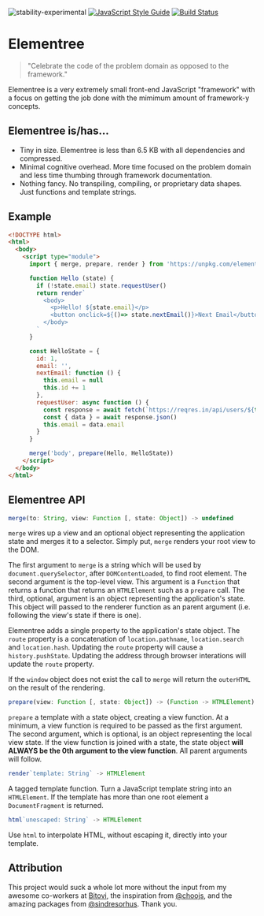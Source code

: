 ![stability-experimental](https://img.shields.io/badge/stability-experimental-orange.svg?style=flat-square) [![JavaScript Style Guide](https://img.shields.io/badge/code_style-standard-brightgreen.svg?style=flat-square)](https://standardjs.com)  [![Build Status](https://img.shields.io/travis/elementreejs/elementree/master.svg?style=flat-square)](https://travis-ci.com/elementreejs/elementree.svg?branch=master)

# Elementree
> "Celebrate the code of the problem domain as opposed to the framework."

Elementree is a very extremely small front-end JavaScript "framework" with a focus
on getting the job done with the mimimum amount of framework-y concepts.

## Elementree is/has...

* Tiny in size. Elementree is less than 6.5 KB with all dependencies and compressed.
* Minimal cognitive overhead. More time focused on the problem domain and less time thumbing through framework documentation.
* Nothing fancy. No transpiling, compiling, or proprietary data shapes. Just functions and template strings.

## Example

```html
<!DOCTYPE html>
<html>
  <body>
    <script type="module">
      import { merge, prepare, render } from 'https://unpkg.com/elementree'

      function Hello (state) {
        if (!state.email) state.requestUser()
        return render`
          <body>
            <p>Hello! ${state.email}</p>
            <button onclick=${()=> state.nextEmail()}>Next Email</button>
          </body>
        `
      }

      const HelloState = {
        id: 1,
        email: '',
        nextEmail: function () {
          this.email = null
          this.id += 1
        },
        requestUser: async function () {
          const response = await fetch(`https://reqres.in/api/users/${this.id}`)
          const { data } = await response.json()
          this.email = data.email
        }
      }

      merge('body', prepare(Hello, HelloState))
    </script>
  </body>
</html>
```

## Elementree API

```js
merge(to: String, view: Function [, state: Object]) -> undefined
```

`merge` wires up a view and an optional object representing the application
state and merges it to a selector. Simply put, `merge` renders your root view to the DOM.

The first argument to `merge` is a string which will be used by `document.querySelector`, after `DOMContentLoaded`, to find root element. The second argument is the top-level view. This argument is a `Function` that returns a function that returns an `HTMLElement` such as a `prepare` call. The third, optional, argument is an object representing the application's state. This object will passed to the renderer function as an parent argument (i.e. following the view's state if there is one).

Elementree adds a single property to the application's state object. The `route` property is a concatenation of `location.pathname`, `location.search` and `location.hash`. Updating the `route` property will cause a `history.pushState`. Updating the address through browser interations will update the `route` property.

If the `window` object does not exist the call to `merge` will return the `outerHTML` on the result of the rendering.


```js
prepare(view: Function [, state: Object]) -> (Function -> HTMLElement)
```

`prepare` a template with a state object, creating a view function. At a minimum, a view function is required to be passed as the first argument. The second argument, which is optional, is an object representing the local view state. If the view function is joined with a state, the state object **will ALWAYS be the 0th argument to the view function**. All parent arguments will follow.


```js
render`template: String` -> HTMLElement
```

A tagged template function. Turn a JavaScript template string into an `HTMLElement`. If the template has more than one root element a `DocumentFragment` is returned.


```js
html`unescaped: String` -> HTMLElement
```

Use `html` to interpolate HTML, without escaping it, directly into your template.

## Attribution

This project would suck a whole lot more without the input from my awesome co-workers at [Bitovi](https://bitovi.com), the inspiration from [@choojs](https://github.com/choojs), and the amazing packages from [@sindresorhus](https://github.com/sindresorhus). Thank you.